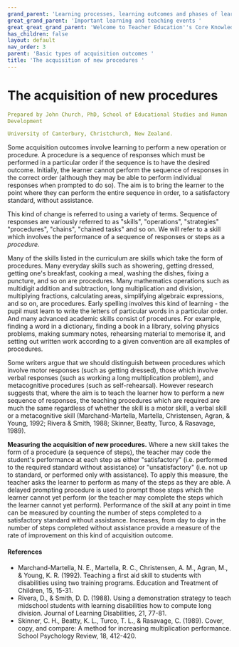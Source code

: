 ```yaml
---
grand_parent: 'Learning processes, learning outcomes and phases of learning '
great_grand_parent: 'Important learning and teaching events '
great_great_grand_parent: 'Welcome to Teacher Education''s Core Knowledge and Skills.'
has_children: false
layout: default
nav_order: 3
parent: 'Basic types of acquisition outcomes '
title: 'The acquisition of new procedures '
---
```

# The acquisition of new procedures


```yaml
Prepared by John Church, PhD, School of Educational Studies and Human
Development

University of Canterbury, Christchurch, New Zealand.
```


Some acquisition outcomes involve learning to perform a new operation or
procedure. A procedure is a sequence of responses which must be
performed in a particular order if the sequence is to have the desired
outcome. Initially, the learner cannot perform the sequence of responses
in the correct order (although they may be able to perform individual
responses when prompted to do so). The aim is to bring the learner to
the point where they can perform the entire sequence in order, to a
satisfactory standard, without assistance.

This kind of change is referred to using a variety of terms. Sequence of
responses are variously referred to as "skills", "operations",
"strategies" "procedures", "chains", "chained tasks" and so on. We will
refer to a skill which involves the performance of a sequence of
responses or steps as a *procedure.*

Many of the skills listed in the curriculum are skills which take the
form of procedures. Many everyday skills such as showering, getting
dressed, getting one\'s breakfast, cooking a meal, washing the dishes,
fixing a puncture, and so on are procedures. Many mathematics operations
such as multidigit addition and subtraction, long multiplication and
division, multiplying fractions, calculating areas, simplifying
algebraic expressions, and so on, are procedures. Early spelling
involves this kind of learning - the pupil must learn to write the
letters of particular words in a particular order. And many advanced
academic skills consist of procedures. For example, finding a word in a
dictionary, finding a book in a library, solving physics problems,
making summary notes, rehearsing material to memorise it, and setting
out written work according to a given convention are all examples of
procedures.

Some writers argue that we should distinguish between procedures which
involve motor responses (such as getting dressed), those which involve
verbal responses (such as working a long multiplication problem), and
metacognitive procedures (such as self-rehearsal). However research
suggests that, where the aim is to teach the learner how to perform a
new sequence of responses, the teaching procedures which are required
are much the same regardless of whether the skill is a motor skill, a
verbal skill or a metacognitive skill (Marchand-Martella, Martella,
Christensen, Agran, & Young, 1992; Rivera & Smith, 1988; Skinner,
Beatty, Turco, & Rasavage, 1989).

**Measuring the acquisition of new procedures.** Where a new skill takes
the form of a procedure (a sequence of steps), the teacher may code the
student\'s performance at each step as either "satisfactory" (i.e.
performed to the required standard without assistance) or
"unsatisfactory" (i.e. not up to standard, or performed only with
assistance). To apply this measure, the teacher asks the learner to
perform as many of the steps as they are able. A delayed prompting
procedure is used to prompt those steps which the learner cannot yet
perform (or the teacher may complete the steps which the learner cannot
yet perform). Performance of the skill at any point in time can be
measured by counting the number of steps completed to a satisfactory
standard without assistance. Increases, from day to day in the number of
steps completed without assistance provide a measure of the rate of
improvement on this kind of acquisition outcome.


#### References

-   Marchand-Martella, N. E., Martella, R. C., Christensen, A. M.,
    Agran, M., & Young, K. R. (1992). Teaching a first aid skill to
    students with disabilities using two training programs. Education
    and Treatment of Children, 15, 15-31.
-   Rivera, D., & Smith, D. D. (1988). Using a demonstration strategy to
    teach midschool students with learning disabilities how to compute
    long division. Journal of Learning Disabilities, 21, 77-81.
-   Skinner, C. H., Beatty, K. L., Turco, T. L., & Rasavage, C. (1989).
    Cover, copy, and compare: A method for increasing multiplication
    performance. School Psychology Review, 18, 412-420.
